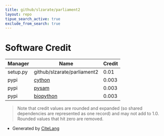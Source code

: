 ```yaml
---
title: github/slzarate/parliament2
layout: repo
tipue_search_active: true
exclude_from_search: true
---
```

# Software Credit

|Manager|Name|Credit|
|-------|----|------|
|setup.py|github/slzarate/parliament2|0.01|
|pypi|[cython](http://cython.org/)|0.003|
|pypi|[pysam](https://github.com/pysam-developers/pysam)|0.003|
|pypi|[biopython](https://biopython.org/)|0.003|


> Note that credit values are rounded and expanded (so shared dependencies are represented as one record) and may not add to 1.0. Rounded values that hit zero are removed.


- Generated by [CiteLang](https://github.com/vsoch/citelang)
